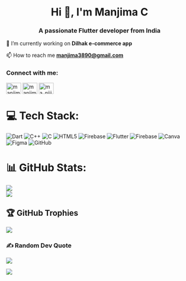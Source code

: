 <h1 align="center">Hi 👋, I'm Manjima C</h1>
<h3 align="center">A passionate Flutter developer from India</h3>

🔭 I’m currently working on **Dilhak e-commerce app**

📫 How to reach me **manjima3890@gmail.com**
  
<h3 align="left">Connect with me:</h3>

<p align="left">
  
<a href="https://dev.to/manjima c" target="blank"><img align="center" src="https://raw.githubusercontent.com/rahuldkjain/github-profile-readme-generator/master/src/images/icons/Social/devto.svg" alt="manjima c" height="30" width="40" /></a>
<a href="https://linkedin.com/in/manjima c" target="blank"><img align="center" src="https://raw.githubusercontent.com/rahuldkjain/github-profile-readme-generator/master/src/images/icons/Social/linked-in-alt.svg" alt="manjima c" height="30" width="40" /></a>
<a href="https://instagram.com/ma_njii.___" target="blank"><img align="center" src="https://raw.githubusercontent.com/rahuldkjain/github-profile-readme-generator/master/src/images/icons/Social/instagram.svg" alt="ma_njii.___" height="30" width="40" /></a>
</p>

# 💻 Tech Stack:
![Dart](https://img.shields.io/badge/dart-%230175C2.svg?style=for-the-badge&logo=dart&logoColor=white) ![C++](https://img.shields.io/badge/c++-%2300599C.svg?style=for-the-badge&logo=c%2B%2B&logoColor=white) ![C](https://img.shields.io/badge/c-%2300599C.svg?style=for-the-badge&logo=c&logoColor=white) ![HTML5](https://img.shields.io/badge/html5-%23E34F26.svg?style=for-the-badge&logo=html5&logoColor=white) ![Firebase](https://img.shields.io/badge/firebase-%23039BE5.svg?style=for-the-badge&logo=firebase) ![Flutter](https://img.shields.io/badge/Flutter-%2302569B.svg?style=for-the-badge&logo=Flutter&logoColor=white) ![Firebase](https://img.shields.io/badge/firebase-a08021?style=for-the-badge&logo=firebase&logoColor=ffcd34) ![Canva](https://img.shields.io/badge/Canva-%2300C4CC.svg?style=for-the-badge&logo=Canva&logoColor=white) ![Figma](https://img.shields.io/badge/figma-%23F24E1E.svg?style=for-the-badge&logo=figma&logoColor=white) ![GitHub](https://img.shields.io/badge/github-%23121011.svg?style=for-the-badge&logo=github&logoColor=white)
# 📊 GitHub Stats:
![](https://github-readme-stats.vercel.app/api?username=ManjimaC&theme=dark&hide_border=false&include_all_commits=false&count_private=true)<br/>
![](https://github-readme-streak-stats.herokuapp.com/?user=ManjimaC&theme=dark&hide_border=false)<br/>


## 🏆 GitHub Trophies
![](https://github-profile-trophy.vercel.app/?username=ManjimaC&theme=radical&no-frame=false&no-bg=true&margin-w=4)

### ✍️ Random Dev Quote
![](https://quotes-github-readme.vercel.app/api?type=horizontal&theme=radical)


[![](https://visitcount.itsvg.in/api?id=ManjimaC&icon=0&color=0)](https://visitcount.itsvg.in)

<!-- Proudly created with GPRM ( https://gprm.itsvg.in ) -->

